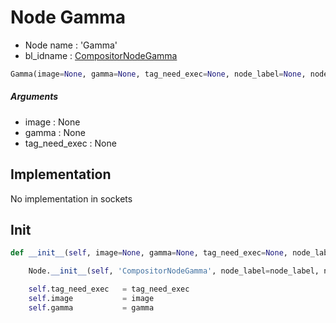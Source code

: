# Node Gamma

- Node name : 'Gamma'
- bl_idname : [CompositorNodeGamma](https://docs.blender.org/api/current/bpy.types.CompositorNodeGamma.html)


``` python
Gamma(image=None, gamma=None, tag_need_exec=None, node_label=None, node_color=None)
```
##### Arguments

- image : None
- gamma : None
- tag_need_exec : None

## Implementation

No implementation in sockets

## Init

``` python
def __init__(self, image=None, gamma=None, tag_need_exec=None, node_label=None, node_color=None):

    Node.__init__(self, 'CompositorNodeGamma', node_label=node_label, node_color=node_color)

    self.tag_need_exec   = tag_need_exec
    self.image           = image
    self.gamma           = gamma
```
